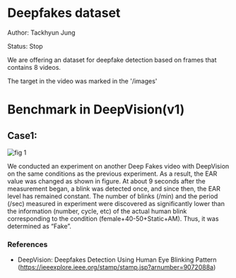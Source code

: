 # Deepfakes dataset 

Author: Tackhyun Jung

Status: Stop

We are offering an dataset for deepfake detection based on frames that contains 8 videos.

The target in the video was marked in the '/images'

# Benchmark in DeepVision(v1)

## Case1:
![fig 1](https://user-images.githubusercontent.com/41291493/71501929-7cb7d900-28b0-11ea-8dd5-a373bfbb2cd3.png)

We conducted an experiment on another Deep Fakes video with DeepVision on the same conditions as the previous experiment. As a result, the EAR value was changed as shown in figure. At about 9 seconds after the measurement began, a blink was detected once, and since then, the EAR level has remained constant. The number of blinks (/min) and the period (/sec) measured in experiment were discovered as significantly lower than the information (number, cycle, etc) of the actual human blink corresponding to the condition (female+40-50+Static+AM). Thus, it was determined as “Fake”.

### References

* DeepVision: Deepfakes Detection Using Human Eye Blinking Pattern
(https://ieeexplore.ieee.org/stamp/stamp.jsp?arnumber=9072088a)
